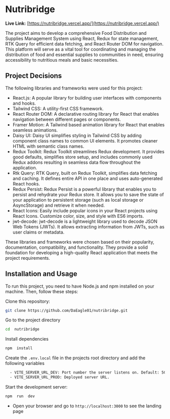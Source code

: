 # Nutribridge

**Live Link:** [https://nutribridge.vercel.app/](https://nutribridge.vercel.app/)

The project aims to develop a comprehensive Food Distribution and Supplies Management System using React, Redux for state management, RTK Query for efficient data fetching, and React Router DOM for navigation. This platform will serve as a vital tool for coordinating and managing the distribution of food and essential supplies to communities in need, ensuring accessibility to nutritious meals and basic necessities.

## Project Decisions

The following libraries and frameworks were used for this project:

- React.js: A popular library for building user interfaces with components and hooks.
- Tailwind CSS: A utility-first CSS framework.
- React Router DOM: A declarative routing library for React that enables navigation between different pages or components.
- Framer Motion: A Tailwind based animation library for React that enables seamless animations.
- Daisy UI: Daisy UI simplifies styling in Tailwind CSS by adding component class names to common UI elements. It promotes cleaner HTML with semantic class names.
- Redux Toolkit: Redux Toolkit streamlines Redux development. It provides good defaults, simplifies store setup, and includes commonly used Redux addons resulting in seamless data flow throughout the application.
- Rtk Query: RTK Query, built on Redux Toolkit, simplifies data fetching and caching. It defines entire API in one place and uses auto-generated React hooks.
- Redux Persist: Redux Persist is a powerful library that enables you to persist and rehydrate your Redux store. It allows you to save the state of your application to persistent storage (such as local storage or AsyncStorage) and retrieve it when needed.
- React Icons: Easily include popular icons in your React projects using React Icons. Customize color, size, and style with ES6 imports.
- jwt-decode: jwt-decode is a lightweight library used to decode JSON Web Tokens (JWTs). It allows extracting information from JWTs, such as user claims or metadata.

These libraries and frameworks were chosen based on their popularity, documentation, compatibility, and functionality. They provide a solid foundation for developing a high-quality React application that meets the project requirements.

## Installation and Usage

To run this project, you need to have Node.js and npm installed on your machine. Then, follow these steps:

Clone this repository:

```bash
git clone https://github.com/DaEagle01/nutribridge.git
```

Go to the project directory

```bash
cd  nutribridge
```

Install dependencies

```bash
npm  install
```

Create the `.env.local` file in the projects root directory and add the following variables

```bash
  - VITE_SERVER_URL_DEV: Port number the server listens on. Default: 5000.
  - VITE_SERVER_URL_PROD: Deployed server URL.
```

Start the development server:

```bash
npm  run  dev
```

- Open your browser and go to `http://localhost:3000` to see the landing page
